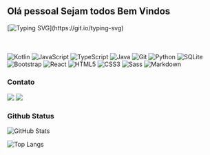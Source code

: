 ## Olá  pessoal  Sejam todos Bem Vindos

[![Typing SVG](https://readme-typing-svg.demolab.com?font=Roboto&duration=6000&pause=800&color=27CA00&random=false&width=500&lines=To+eat...+Code+...+Sleep...)](https://git.io/typing-svg)
#### 
  
  <div style="display: inline_block"><br>

  ![Kotlin](https://img.shields.io/badge/Kotlin-0095D5?&style=for-the-badge&logo=kotlin&logoColor=white)
  ![JavaScript](https://img.shields.io/badge/JavaScript-F7DF1E?style=for-the-badge&logo=javascript&logoColor=black)
  ![TypeScript](https://img.shields.io/badge/TypeScript-007ACC?style=for-the-badge&logo=typescript&logoColor=white)
  ![Java](https://img.shields.io/badge/Java-000?style=for-the-badge&logo=java)
  ![Git](https://img.shields.io/badge/GIT-E44C30?style=for-the-badge&logo=git&logoColor=white)
  ![Python](https://img.shields.io/badge/Python-14354C?style=for-the-badge&logo=python&logoColor=white)
  ![SQLite](https://img.shields.io/badge/SQLite-000?style=for-the-badge&logo=sqlite&logoColor=07405E)
  ![Bootstrap](https://img.shields.io/badge/-boostrap-0D1117?style=for-the-badge&logo=bootstrap&labelColor=0D1117)
  ![React](https://img.shields.io/badge/React-20232A?style=for-the-badge&logo=react&logoColor=61DAFB)
  ![HTML5](https://img.shields.io/badge/HTML5-E34F26?style=for-the-badge&logo=html5&logoColor=white)
  ![CSS3](https://img.shields.io/badge/CSS3-1572B6?style=for-the-badge&logo=css3&logoColor=white)
  ![Sass](https://img.shields.io/badge/Sass-000?style=for-the-badge&logo=sass)
  ![Markdown](https://img.shields.io/badge/Markdown-000?style=for-the-badge&logo=markdown)
  
</div>
  
  ### Contato
 

  <a href = "mailto:nilsonrdc@gmail.com"><img src="https://img.shields.io/badge/-Gmail-%23333?style=for-the-badge&logo=gmail&logoColor=white" target="_blank"></a>
  <a href="https://www.linkedin.com/in/nilson-cruz-4a0396291" target="_blank"><img src="https://img.shields.io/badge/-LinkedIn-%230077B5?style=for-the-badge&logo=linkedin&logoColor=white" target="_blank"></a> 


### Github Status

![GitHub Stats](https://github-readme-stats.vercel.app/api?username=SEUUSERNAME&theme=transparent&bg_color=000&border_color=30A3DC&show_icons=true&icon_color=30A3DC&title_color=E94D5F&text_color=FFF)

![Top Langs](https://github-readme-stats.vercel.app/api/top-langs/?username=anuraghazra&hide_progress=true)
